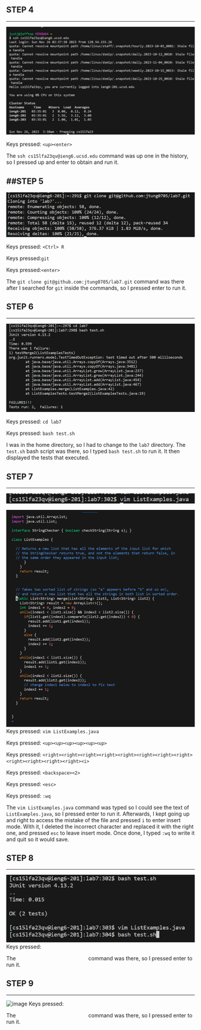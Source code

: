 ## **STEP 4**
---
![image](LabReport4Step4.png)

Keys pressed: ``<up><enter>``

The ``ssh cs15lfa23qv@ieng6.ucsd.edu`` command was up one in the history, so I pressed up and enter to obtain and run it.

##**STEP 5**
---
![image](LabReport4Step5.png)

Keys pressed: ``<Ctrl> R``

Keys pressed:``git``

Keys pressed:``<enter>``

The ``git clone git@github.com:jtung0705/lab7.git`` command was there after I searched for ``git`` inside the commands, so I pressed enter to run it.

## **STEP 6**
---
![image](LabReport4Step6.png)

Keys pressed: ``cd lab7``

Keys pressed: ``bash test.sh``

I was in the home directory, so I had to change to the ``lab7`` directory.
The ``test.sh`` bash script was there, so I typed ``bash test.sh`` to run it.
It then displayed the tests that executed.

## **STEP 7**
---
![image](LabReport4Step7_1.png)

![image](LabReport4Step7_2.png)
Keys pressed: ``vim ListExamples.java``

Keys pressed: ``<up><up><up><up><up><up>``

Keys pressed: ``<right><right><right><right><right><right><right><right><right><right><right><right><i>``

Keys pressed: ``<backspace><2>``

Keys pressed: ``<esc>``

Keys pressed: ``:wq``

The ``vim ListExamples.java`` command was typed so I could see the text of ``ListExamples.java``, so I pressed enter to run it.
Afterwards, I kept going up and right to access the mistake of the file and pressed ``i`` to enter insert mode.
With it, I deleted the incorrect character and replaced it with the right one, and pressed ``esc`` to leave insert mode.
Once done, I typed ``:wq`` to write it and quit so it would save.

## **STEP 8**
---
![image](LabReport4Step8.png)
Keys pressed: `` ``

The ``                          `` command was there, so I pressed enter to run it.

## **STEP 9**
---
![image](LabReport4Step9.png)
Keys pressed: `` ``

The ``                          `` command was there, so I pressed enter to run it.
